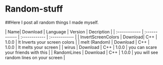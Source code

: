 # Random-stuff

##Here I post all random things I made myself.

| Name| Download | Language | Version | Decription |
| :------------ | :------------ | :------------ | :------------ |
| InvertScreenColors | Download| C++ | 1.0.0 | It Inverts your screen colors |
| melt (Random) | Download | C++ | 1.0.0 | It melts your screen |
| wirus | Download | C++ | 1.0.0 | you can scare your friends with this | 
| RandomLines | Download | C++ | 1.0.0 | you will see random lines on your screen |


